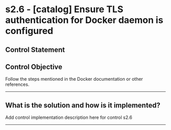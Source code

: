 # s2.6 - \[catalog\] Ensure TLS authentication for Docker daemon is configured

## Control Statement

## Control Objective

Follow the steps mentioned in the Docker documentation or other references.

______________________________________________________________________

## What is the solution and how is it implemented?

Add control implementation description here for control s2.6

______________________________________________________________________

